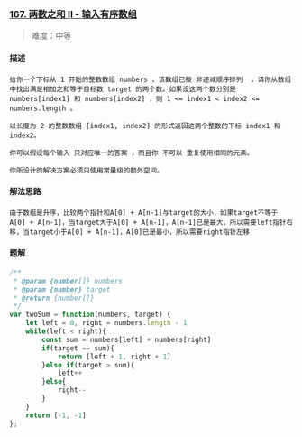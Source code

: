 ### [167. 两数之和 II - 输入有序数组](https://leetcode.cn/problems/two-sum-ii-input-array-is-sorted/)

> 难度：中等

#### 描述
```
给你一个下标从 1 开始的整数数组 numbers ，该数组已按 非递减顺序排列  ，请你从数组中找出满足相加之和等于目标数 target 的两个数。如果设这两个数分别是 numbers[index1] 和 numbers[index2] ，则 1 <= index1 < index2 <= numbers.length 。

以长度为 2 的整数数组 [index1, index2] 的形式返回这两个整数的下标 index1 和 index2。

你可以假设每个输入 只对应唯一的答案 ，而且你 不可以 重复使用相同的元素。

你所设计的解决方案必须只使用常量级的额外空间。
```

#### 解法思路
```
由于数组是升序，比较两个指针和A[0] + A[n-1]与target的大小，如果target不等于A[0] + A[n-1]，当target大于A[0] + A[n-1]，A[n-1]已是最大，所以需要left指针右移，当target小于A[0] + A[n-1]，A[0]已是最小，所以需要right指针左移
```

#### 题解

```JavaScript
/**
 * @param {number[]} numbers
 * @param {number} target
 * @return {number[]}
 */
var twoSum = function(numbers, target) {
    let left = 0, right = numbers.length - 1
    while(left < right){
        const sum = numbers[left] + numbers[right]
        if(target == sum){
            return [left + 1, right + 1]
        }else if(target > sum){
            left++
        }else{
            right--
        }
    }
    return [-1, -1]
};
```